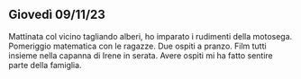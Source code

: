 ## Giovedì 09/11/23

Mattinata col vicino tagliando alberi, ho imparato i rudimenti della motosega. Pomeriggio matematica con le ragazze. Due ospiti a pranzo. Film tutti insieme nella capanna di Irene in serata. Avere ospiti mi ha fatto sentire parte della famiglia.

